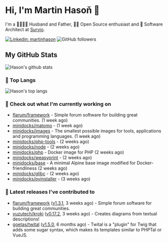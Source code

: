 # Hi, I'm Martin Hasoň 👋

I'm a 👨‍👩‍👧‍👦 Husband and Father, 🧑‍💻 Open Source enthusiast and 📐 Software Architect at [Survio](https://www.survio.com).

[![Linkedin: martinhason](https://img.shields.io/badge/-Martin%20Hasoň-blue?style=flat-square&logo=Linkedin&logoColor=white&link=https://www.linkedin.com/in/martinhason/)](https://www.linkedin.com/in/martinhason/)
![GitHub followers](https://img.shields.io/github/followers/hason?label=Follow&style=social)


## My GitHub Stats
![Hason's github stats](https://github-readme-stats.vercel.app/api?username=hason&show_icons=true&include_all_commits=true&theme=dracula&hide_border=true&hide_title=true)

### 💾 Top Langs
![Hason's top langs](https://github-readme-stats.vercel.app/api/top-langs/?username=hason&layout=compact&theme=dracula&hide_border=true&hide_title=true)

### 👷 Check out what I'm currently working on

- [flarum/framework](https://github.com/flarum/framework) - Simple forum software for building great communities. (1 week ago)
- [minidocks/matomo](https://github.com/minidocks/matomo) -  (1 week ago)
- [minidocks/images](https://github.com/minidocks/images) - The smallest possible images for tools, applications and programming languages. (1 week ago)
- [minidocks/php-tools](https://github.com/minidocks/php-tools) -  (2 weeks ago)
- [minidocks/node](https://github.com/minidocks/node) -  (2 weeks ago)
- [minidocks/php](https://github.com/minidocks/php) - Docker image for PHP (2 weeks ago)
- [minidocks/weasyprint](https://github.com/minidocks/weasyprint) -  (2 weeks ago)
- [minidocks/base](https://github.com/minidocks/base) - A minimal Alpine base image modified for Docker-friendliness (2 weeks ago)
- [minidocks/glibc](https://github.com/minidocks/glibc) -  (2 weeks ago)
- [minidocks/pyinstaller](https://github.com/minidocks/pyinstaller) -  (3 weeks ago)

### 🔭 Latest releases I've contributed to

- [flarum/framework](https://github.com/flarum/framework) ([v1.3.1](https://github.com/flarum/framework/releases/tag/v1.3.1), 3 weeks ago) - Simple forum software for building great communities.
- [yuzutech/kroki](https://github.com/yuzutech/kroki) ([v0.17.2](https://github.com/yuzutech/kroki/releases/tag/v0.17.2), 3 weeks ago) - Creates diagrams from textual descriptions!
- [goetas/twital](https://github.com/goetas/twital) ([v1.5.0](https://github.com/goetas/twital/releases/tag/v1.5.0), 6 months ago) - Twital is a &#34;plugin&#34; for Twig that adds some sugar syntax, which makes its templates similar to PHPTal or VueJS.
